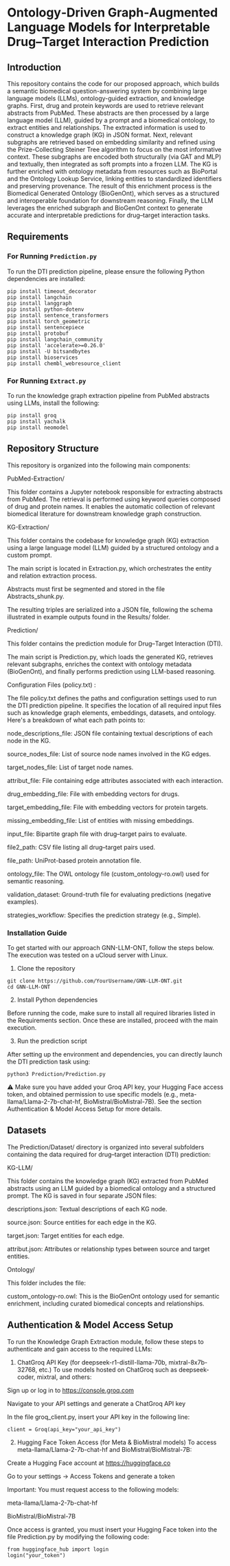 # Ontology‐Driven Graph‐Augmented Language Models for Interpretable Drug–Target Interaction Prediction
## Introduction
This repository contains the code for our proposed approach, which builds a semantic biomedical question-answering system by combining large language models (LLMs), ontology-guided extraction, and knowledge graphs. First, drug and protein keywords are used to retrieve relevant abstracts from PubMed. These abstracts are then processed by a large language model (LLM), guided by a prompt and a biomedical ontology, to extract entities and relationships. The extracted information is used to construct a knowledge graph (KG) in JSON format. Next, relevant subgraphs are retrieved based on embedding similarity and refined using the Prize-Collecting Steiner Tree algorithm to focus on the most informative context. These subgraphs are encoded both structurally (via GAT and MLP) and textually, then integrated as soft prompts into a frozen LLM. The KG is further enriched with ontology metadata from resources such as BioPortal and the Ontology Lookup Service, linking entities to standardized identifiers and preserving provenance. The result of this enrichment process is the Biomedical Generated Ontology (BioGenOnt), which serves as a structured and interoperable foundation for downstream reasoning. Finally, the LLM leverages the enriched subgraph and BioGenOnt context to generate accurate and interpretable predictions for drug–target interaction tasks.

## Requirements

### For Running `Prediction.py`

To run the DTI prediction pipeline, please ensure the following Python dependencies are installed:

```
pip install timeout_decorator
pip install langchain
pip install langgraph
pip install python-dotenv
pip install sentence_transformers
pip install torch_geometric
pip install sentencepiece
pip install protobuf
pip install langchain_community
pip install 'accelerate>=0.26.0'
pip install -U bitsandbytes
pip install bioservices
pip install chembl_webresource_client
```

### For Running `Extract.py`
To run the knowledge graph extraction pipeline from PubMed abstracts using LLMs, install the following:

```
pip install groq
pip install yachalk
pip install neomodel
```


## Repository Structure


This repository is organized into the following main components:

PubMed-Extraction/


This folder contains a Jupyter notebook responsible for extracting abstracts from PubMed. The retrieval is performed using keyword queries composed of drug and protein names. It enables the automatic collection of relevant biomedical literature for downstream knowledge graph construction. 

KG-Extraction/


This folder contains the codebase for knowledge graph (KG) extraction using a large language model (LLM) guided by a structured ontology and a custom prompt.

The main script is located in Extraction.py, which orchestrates the entity and relation extraction process.

Abstracts must first be segmented and stored in the file Abstracts_shunk.py.

The resulting triples are serialized into a JSON file, following the schema illustrated in example outputs found in the Results/ folder.

Prediction/


This folder contains the prediction module for Drug–Target Interaction (DTI).

The main script is Prediction.py, which loads the generated KG, retrieves relevant subgraphs, enriches the context with ontology metadata (BioGenOnt), and finally performs prediction using LLM-based reasoning.

Configuration Files (policy.txt) : 


The file policy.txt defines the paths and configuration settings used to run the DTI prediction pipeline. It specifies the location of all required input files such as knowledge graph elements, embeddings, datasets, and ontology. Here's a breakdown of what each path points to:

node_descriptions_file: JSON file containing textual descriptions of each node in the KG.

source_nodes_file: List of source node names involved in the KG edges.

target_nodes_file: List of target node names.

attribut_file: File containing edge attributes associated with each interaction.

drug_embedding_file: File with embedding vectors for drugs.

target_embedding_file: File with embedding vectors for protein targets.

missing_embedding_file: List of entities with missing embeddings.

input_file: Bipartite graph file with drug–target pairs to evaluate.

file2_path: CSV file listing all drug–target pairs used.

file_path: UniProt-based protein annotation file.

ontology_file: The OWL ontology file (custom_ontology-ro.owl) used for semantic reasoning.

validation_dataset: Ground-truth file for evaluating predictions (negative examples).

strategies_workflow: Specifies the prediction strategy (e.g., Simple).


### Installation Guide

To get started with our approach GNN-LLM-ONT, follow the steps below. The execution was tested on a uCloud server with Linux.

1. Clone the repository

```
git clone https://github.com/YourUsername/GNN-LLM-ONT.git
cd GNN-LLM-ONT
```

2. Install Python dependencies

Before running the code, make sure to install all required libraries listed in the Requirements section. Once these are installed, proceed with the main execution.

3. Run the prediction script

After setting up the environment and dependencies, you can directly launch the DTI prediction task using:

```
python3 Prediction/Prediction.py
```

⚠️ Make sure you have added your Groq API key, your Hugging Face access token, and obtained permission to use specific models (e.g., meta-llama/Llama-2-7b-chat-hf, BioMistral/BioMistral-7B). See the section Authentication & Model Access Setup for more details.
## Datasets

The Prediction/Dataset/ directory is organized into several subfolders containing the data required for drug–target interaction (DTI) prediction:

KG-LLM/

This folder contains the knowledge graph (KG) extracted from PubMed abstracts using an LLM guided by a biomedical ontology and a structured prompt. The KG is saved in four separate JSON files:

descriptions.json: Textual descriptions of each KG node.

source.json: Source entities for each edge in the KG.

target.json: Target entities for each edge.

attribut.json: Attributes or relationship types between source and target entities.

Ontology/

This folder includes the file:

custom_ontology-ro.owl: This is the BioGenOnt ontology used for semantic enrichment, including curated biomedical concepts and relationships.

## Authentication & Model Access Setup

To run the Knowledge Graph Extraction module, follow these steps to authenticate and gain access to the required LLMs:

1. ChatGroq API Key (for deepseek-r1-distill-llama-70b, mixtral-8x7b-32768, etc.)
To use models hosted on ChatGroq such as deepseek-coder, mixtral, and others:

Sign up or log in to https://console.groq.com

Navigate to your API settings and generate a ChatGroq API key

In the file groq_client.py, insert your API key in the following line:

```
client = Groq(api_key="your_api_key")
```

2. Hugging Face Token Access (for Meta & BioMistral models)
To access meta-llama/Llama-2-7b-chat-hf and BioMistral/BioMistral-7B:

Create a Hugging Face account at https://huggingface.co

Go to your settings → Access Tokens and generate a token

Important: You must request access to the following models:

meta-llama/Llama-2-7b-chat-hf

BioMistral/BioMistral-7B

Once access is granted, you must insert your Hugging Face token into the file Prediction.py by modifying the following code:

```
from huggingface_hub import login
login("your_token")
```
